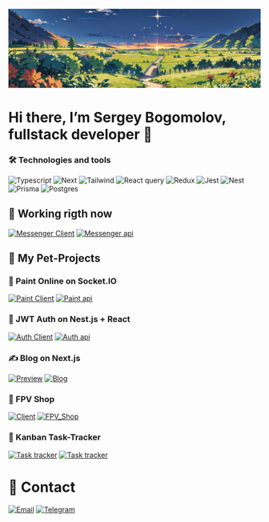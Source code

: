 ![Header](https://github.com/SergeyBogomolovv/sergeybogomolovv/blob/main/assets/bg.png?raw=true)

# Hi there, I’m Sergey Bogomolov, fullstack developer 👋

### 🛠️ Technologies and tools
![Typescript](https://img.shields.io/badge/Typescript-black?style=for-the-badge&logo=typescript)
![Next](https://img.shields.io/badge/Next.js-black?style=for-the-badge&logo=next.js)
![Tailwind](https://img.shields.io/badge/tailwindcss-black?style=for-the-badge&logo=tailwindcss)
![React query](https://img.shields.io/badge/react_query-black?style=for-the-badge&logo=reactquery)
![Redux](https://img.shields.io/badge/redux_toolkit-black?style=for-the-badge&logo=redux)
![Jest](https://img.shields.io/badge/jest-black?style=for-the-badge&logo=jest)
![Nest](https://img.shields.io/badge/nest.js-black?style=for-the-badge&logo=nestjs)
![Prisma](https://img.shields.io/badge/prisma-black?style=for-the-badge&logo=prisma)
![Postgres](https://img.shields.io/badge/postgres-black?style=for-the-badge&logo=postgresql)

## 🎯 Working rigth now
[![Messenger Client](https://img.shields.io/badge/client-161a3b?style=for-the-badge&logo=next.js)](https://github.com/SergeyBogomolovv/messenger-client)
[![Messenger api](https://img.shields.io/badge/Messenger-3246a8?style=for-the-badge&logo=nestjs)](https://github.com/SergeyBogomolovv/messenger)

## 👀 My Pet-Projects

### 🎨 Paint Online on Socket.IO

[![Paint Client](https://img.shields.io/badge/client-665032?style=for-the-badge&logo=socket.io)](https://github.com/SergeyBogomolovv/paint-online)
[![Paint api](https://img.shields.io/badge/server-692e2f?style=for-the-badge&logo=nestjs)](https://github.com/SergeyBogomolovv/paint-online-server)

### 🔐 JWT Auth on Nest.js + React

[![Auth Client](https://img.shields.io/badge/Auth_Client-4e6891?style=for-the-badge&logo=react)](https://github.com/SergeyBogomolovv/Auth-client)
[![Auth api](https://img.shields.io/badge/Auth_API-56377d?style=for-the-badge&logo=nestjs)](https://github.com/SergeyBogomolovv/nest-auth)

### ✍️ Blog on Next.js

[![Preview](https://img.shields.io/badge/Preview-black?style=for-the-badge&logo=next.js)](https://next-blog-xhr.vercel.app)
[![Blog](https://img.shields.io/badge/Repo-grey?style=for-the-badge&logo=github)](https://github.com/SergeyBogomolovv/next-blog)

### 🛒 FPV Shop

[![Client](https://img.shields.io/badge/Client-325c45?style=for-the-badge&logo=react)](https://github.com/SergeyBogomolovv/fpv-shop-front)
[![FPV_Shop](https://img.shields.io/badge/server-325c45?style=for-the-badge&logo=express)](https://github.com/SergeyBogomolovv/fpv-shop-server)

### 📝 Kanban Task-Tracker

[![Task tracker](https://img.shields.io/badge/preview-black?style=for-the-badge&logo=react)](https://task-tracker-iota-flax.vercel.app/)
[![Task tracker](https://img.shields.io/badge/Repo-grey?style=for-the-badge&logo=github)](https://github.com/SergeyBogomolovv/KanBan-TaskTracker)

# 📱 Contact

<a href='mailto:bogomolovs693@gmail.com'>![Email](https://img.shields.io/badge/email-black?style=for-the-badge&logo=gmail)</a>
[![Telegram](https://img.shields.io/badge/Telegram-black?style=for-the-badge&logo=telegram)](https://telegram.me/grekassoq)

